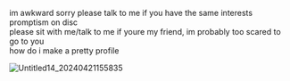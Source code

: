 

im awkward sorry please talk to me if you have the same interests<br/> 
promptism on disc<br/>
please sit with me/talk to me if youre my friend, im probably too scared to go to you<br/>
how do i make a pretty profile
 
![Untitled14_20240421155835](https://github.com/weezerfan3/weezerfan3/assets/105179999/0083605b-51bf-4a1d-82c3-67bc7a80ee24)
